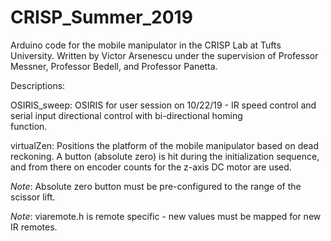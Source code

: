 # CRISP_Summer_2019
Arduino code for the mobile manipulator in the CRISP Lab at Tufts University. Written by Victor Arsenescu under the supervision of Professor Messner, Professor Bedell, and Professor Panetta. 

Descriptions:

OSIRIS_sweep:
  OSIRIS for user session on 10/22/19 - IR speed control and serial input directional control with bi-directional homing    
  function.

virtualZen: 
  Positions the platform of the mobile manipulator based on dead reckoning. A button (absolute zero) is hit during the 
  initialization sequence, and from there on encoder counts for the z-axis DC motor are used.
  
  *Note*: Absolute zero button must be pre-configured to the range of the scissor lift.
  
  *Note*: viaremote.h is remote specific - new values must be mapped for new IR remotes. 
